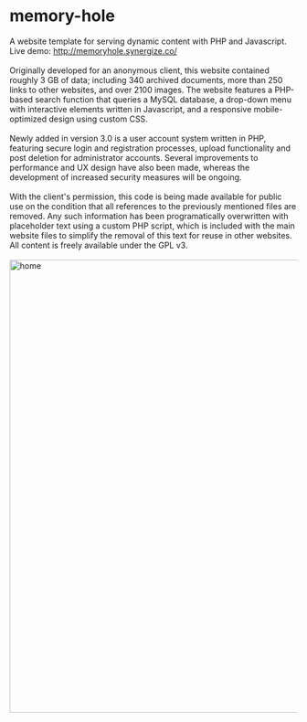 # memory-hole
A website template for serving dynamic content with PHP and Javascript. 
<br>Live demo: http://memoryhole.synergize.co/
<br><br>
Originally developed for an anonymous client, this website contained roughly 3 GB of data; including 340 archived documents, more than 250 links to other websites, and over 2100 images. The website features a PHP-based search function that queries a MySQL database, a drop-down menu with interactive elements written in Javascript, and a responsive mobile-optimized design using custom CSS.
<br><br>
Newly added in version 3.0 is a user account system written in PHP, featuring secure login and registration processes, upload functionality and post deletion for administrator accounts. Several improvements to performance and UX design have also been made, whereas the development of increased security measures will be ongoing.
<br><br>
With the client's permission, this code is being made available for public use on the condition that all references to the previously mentioned files are removed. Any such information has been programatically overwritten with placeholder text using a custom PHP script, which is included with the main website files to simplify the removal of this text for reuse in other websites. All content is freely available under the GPL v3.
<br><br>
<img width="793" alt="home" src="https://user-images.githubusercontent.com/80986857/114496465-01398280-9bee-11eb-8909-d4222c85772b.png">
